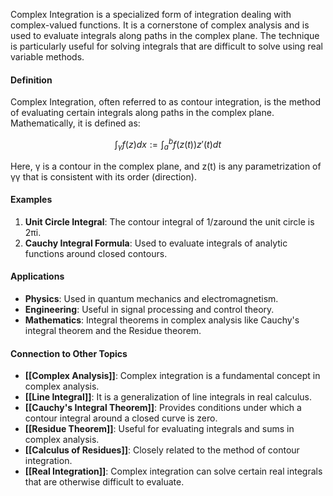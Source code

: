 Complex Integration is a specialized form of integration dealing with complex-valued functions. It is a cornerstone of complex analysis and is used to evaluate integrals along paths in the complex plane. The technique is particularly useful for solving integrals that are difficult to solve using real variable methods.

#### Definition

Complex Integration, often referred to as contour integration, is the method of evaluating certain integrals along paths in the complex plane. Mathematically, it is defined as:

$$\int_{\gamma} f(z) dx := \int_{a}^{b} f(z(t)) z'(t) dt$$

Here, γ is a contour in the complex plane, and z(t) is any parametrization of γγ that is consistent with its order (direction).

#### Examples

1. **Unit Circle Integral**: The contour integral of 1/z​ around the unit circle is 2πi.
2. **Cauchy Integral Formula**: Used to evaluate integrals of analytic functions around closed contours.

#### Applications

- **Physics**: Used in quantum mechanics and electromagnetism.
- **Engineering**: Useful in signal processing and control theory.
- **Mathematics**: Integral theorems in complex analysis like Cauchy's integral theorem and the Residue theorem.

#### Connection to Other Topics

- **[[Complex Analysis]]**: Complex integration is a fundamental concept in complex analysis.
- **[[Line Integral]]**: It is a generalization of line integrals in real calculus.
- **[[Cauchy's Integral Theorem]]**: Provides conditions under which a contour integral around a closed curve is zero.
- **[[Residue Theorem]]**: Useful for evaluating integrals and sums in complex analysis.
- **[[Calculus of Residues]]**: Closely related to the method of contour integration.
- **[[Real Integration]]**: Complex integration can solve certain real integrals that are otherwise difficult to evaluate.